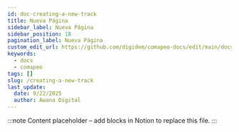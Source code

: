 ```yaml
---
id: doc-creating-a-new-track
title: Nueva Página
sidebar_label: Nueva Página
sidebar_position: 18
pagination_label: Nueva Página
custom_edit_url: https://github.com/digidem/comapeo-docs/edit/main/docs/gathering-observations/creating-a-new-track.md
keywords:
  - docs
  - comapeo
tags: []
slug: /creating-a-new-track
last_update:
  date: 9/22/2025
  author: Awana Digital
---
```


<!-- Placeholder content generated automatically because the Notion page is missing a Website Block. -->

:::note
Content placeholder – add blocks in Notion to replace this file.
:::

